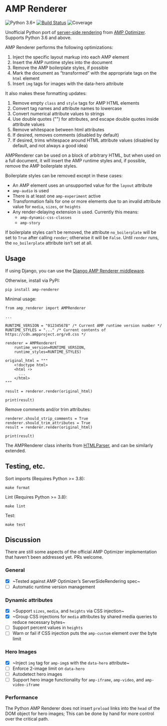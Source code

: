 # AMP Renderer

![Python 3.6+](https://img.shields.io/badge/python-3.6%2B-blue) [![Build Status](https://travis-ci.com/chasefinch/amp-renderer.svg?branch=main)](https://travis-ci.com/chasefinch/amp-renderer) ![Coverage](https://img.shields.io/badge/coverage-90%25-brightgreen)

Unofficial Python port of [server-side rendering](https://amp.dev/documentation/guides-and-tutorials/optimize-and-measure/amp-optimizer-guide/explainer/?format=websites) from [AMP Optimizer](https://github.com/ampproject/amp-toolbox/tree/main/packages/optimizer). Supports Python 3.6 and above.

AMP Renderer performs the following optimizations:
1. Inject the specific layout markup into each AMP element
2. Insert the AMP runtime styles into the document
3. Remove the AMP boilerplate styles, if possible
4. Mark the document as “transformed” with the appropriate tags on the `html` element
5. Insert `img` tags for images with the data-hero attribute

It also makes these formatting updates:
1. Remove empty `class` and `style` tags for AMP HTML elements
2. Convert tag names and attribute names to lowercase
3. Convert numerical attribute values to strings
4. Use double quotes ("") for attributes, and escape double quotes inside attribute values
5. Remove whitespace between html attributes
6. If desired, removes comments (disabled by default)
7. If desired, trims whitespace around HTML attribute values (disabled by default, and not always a good idea)

AMPRenderer can be used on a block of arbitrary HTML, but when used on a full document, it will insert the AMP runtime styles and, if possible, remove the AMP boilerplate styles.

Boilerplate styles can be removed except in these cases:
- An AMP element uses an unsupported value for the `layout` attribute
- `amp-audio` is used
- There is at least one `amp-experiment` active
- Transformation fails for one or more elements due to an invalid attribute value for `media`, `sizes`, or `heights`
- Any render-delaying extension is used. Currently this means:
  - `amp-dynamic-css-classes`
  - `amp-story`

If boilerplate styles can’t be removed, the attribute `no_boilerplate` will be set to `True` after calling `render`; otherwise it will be `False`. Until `render` runs, the `no_boilerplate` attribute isn’t set at all.

## Usage

If using Django, you can use the [Django AMP Renderer middleware](https://github.com/chasefinch/django-amp-renderer).

Otherwise, install via PyPI:
	
	pip install amp-renderer

Minimal usage:

	from amp_renderer import AMPRenderer

	...

	RUNTIME_VERSION = "012345678" /* Current AMP runtime version number */
	RUNTIME_STYLES = "..." /* Current contents of https://cdn.ampproject.org/v0.css */

	renderer = AMPRenderer(
		runtime_version=RUNTIME_VERSION,
		runtime_styles=RUNTIME_STYLES)

	original_html = """
	    <!doctype html>
	    <html ⚡>
	      ...
	    </html>
	"""

	result = renderer.render(original_html)

	print(result)


Remove comments and/or trim attributes:

	renderer.should_strip_comments = True
	renderer.should_trim_attributes = True
	result = renderer.render(original_html)

	print(result)


The AMPRenderer class inherits from [HTMLParser](https://docs.python.org/3/library/html.parser.html), and can be similarly extended.

## Testing, etc.

Sort imports (Requires Python >= 3.8):

	make format

Lint (Requires Python >= 3.8):

	make lint

Test:

	make test

## Discussion

There are still some aspects of the official AMP Optimizer implementation that haven’t been addressed yet. PRs welcome.

### General
- [x] ~Tested against AMP Optimizer’s ServerSideRendering spec~
- [ ] Automatic runtime version management

### Dynamic attributes
- [x] ~Support `sizes`, `media`, and `heights` via CSS injection~
- [x] ~Group CSS injections for `media` attributes by shared media queries to reduce necessary bytes~
- [ ] Support percent values in `heights`
- [ ] Warn or fail if CSS injection puts the `amp-custom` element over the byte limit

### Hero Images
- [x] ~Inject `img` tag for `amp-img`s with the `data-hero` attribute~
- [ ] Enforce 2-image limit on `data-hero`
- [ ] Autodetect hero images
- [ ] Support hero image functionality for `amp-iframe`, `amp-video`, and `amp-video-iframe`

### Performance

The Python AMP Renderer does not insert `preload` links into the `head` of the DOM object for hero images; This can be done by hand for more control over the critical path.

<!--

Since AMPRenderer adds the `amp-runtime` styles to the document, you can also use the [AMP Module Build](https://amp.dev/documentation/guides-and-tutorials/optimize-and-measure/amp-optimizer-guide/explainer/?format=websites#amp-module-build-(coming-soon)) by hand. To take advantage of this, rewrite the import scripts such that imports like this:

	<script async src="https://cdn.ampproject.org/v0.js"></script>

...become 2-part imports based on [Javascript Modules](https://v8.dev/features/modules#browser), like this:

	<script type="module" async src="https://cdn.ampproject.org/v0.mjs"></script>
	<script nomodule async src="https://cdn.ampproject.org/v0.js"></script> 

-->

